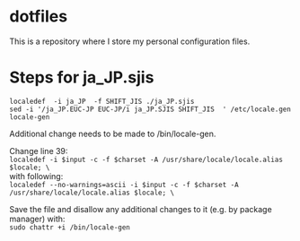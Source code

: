 # dotfiles
This is a repository where I store my personal configuration files.

# Steps for ja_JP.sjis
```
localedef  -i ja_JP  -f SHIFT_JIS ./ja_JP.sjis
sed -i '/ja_JP.EUC-JP EUC-JP/i ja_JP.SJIS SHIFT_JIS  ' /etc/locale.gen
locale-gen
```
Additional change needs to be made to /bin/locale-gen.  

Change line 39:  
`localedef -i $input -c -f $charset -A /usr/share/locale/locale.alias $locale; \`  
with following:  
`localedef --no-warnings=ascii -i $input -c -f $charset -A /usr/share/locale/locale.alias $locale; \`  

Save the file and disallow any additional changes to it (e.g. by package manager) with:  
`sudo chattr +i /bin/locale-gen`  
